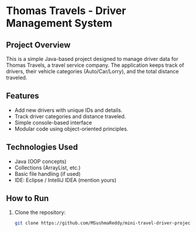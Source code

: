 # Thomas Travels - Driver Management System

## Project Overview
This is a simple Java-based project designed to manage driver data for Thomas Travels, a travel service company. The application keeps track of drivers, their vehicle categories (Auto/Car/Lorry), and the total distance traveled.

## Features
- Add new drivers with unique IDs and details.
- Track driver categories and distance traveled.
- Simple console-based interface 
- Modular code using object-oriented principles.

## Technologies Used
- Java (OOP concepts)
- Collections (ArrayList, etc.)
- Basic file handling (if used)
- IDE: Eclipse / IntelliJ IDEA (mention yours)
  
## How to Run
1. Clone the repository:
   ```bash
   git clone https://github.com/MSushmaReddy/mini-travel-driver-project.git

